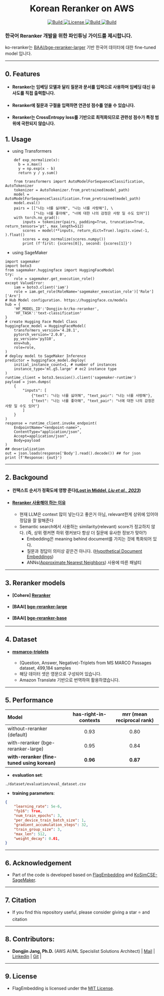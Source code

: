 <h1 align="center">Korean Reranker on AWS</h1>
<p align="center">
    <a href="https://github.com/aws-samples">
            <img alt="Build" src="https://img.shields.io/badge/Contribution-Welcome-blue">
    </a>
    <a href="https://github.com/aws-samples/aws-ai-ml-workshop-kr/blob/master/LICENSE">
        <img alt="License" src="https://img.shields.io/badge/LICENSE-MIT-green">
    </a>
    <a href="https://huggingface.co/Dongjin-kr/ko-reranker">
        <img alt="Build" src="https://img.shields.io/badge/KoReranker-🤗-yellow">
    </a>
    <a href="https://github.com/aws-samples/aws-ai-ml-workshop-kr/tree/master/genai/aws-gen-ai-kr/30_fine_tune/reranker-kr">
        <img alt="Build" src="https://img.shields.io/badge/KoReranker-1.0-red">
    </a>
</p>

### **한국어 Reranker** 개발을 위한 파인튜닝 가이드를 제시합니다.
ko-reranker는 [BAAI/bge-reranker-larger](https://huggingface.co/BAAI/bge-reranker-large) 기반 한국어 데이터에 대한 fine-tuned model 입니다. 

- - -

## 0. Features
- #### <span style="#FF69B4;"> Reranker는 임베딩 모델과 달리 질문과 문서를 입력으로 사용하며 임베딩 대신 유사도를 직접 출력합니다.</span>
- #### <span style="#FF69B4;"> Reranker에 질문과 구절을 입력하면 연관성 점수를 얻을 수 있습니다.</span>
- #### <span style="#FF69B4;"> Reranker는 CrossEntropy loss를 기반으로 최적화되므로 관련성 점수가 특정 범위에 국한되지 않습니다.</span>

## 1. Usage

- using Transformers
```
    def exp_normalize(x):
      b = x.max()
      y = np.exp(x - b)
      return y / y.sum()
    
    from transformers import AutoModelForSequenceClassification, AutoTokenizer
    tokenizer = AutoTokenizer.from_pretrained(model_path)
    model = AutoModelForSequenceClassification.from_pretrained(model_path)
    model.eval()
    pairs = [["나는 너를 싫어해", "나는 너를 사랑해"], \
             ["나는 너를 좋아해", "너에 대한 나의 감정은 사랑 일 수도 있어"]]
    with torch.no_grad():
        inputs = tokenizer(pairs, padding=True, truncation=True, return_tensors='pt', max_length=512)
        scores = model(**inputs, return_dict=True).logits.view(-1, ).float()
        scores = exp_normalize(scores.numpy())
        print (f'first: {scores[0]}, second: {scores[1]}')
```

- using SageMaker
```
import sagemaker
import boto3
from sagemaker.huggingface import HuggingFaceModel
try:
	role = sagemaker.get_execution_role()
except ValueError:
	iam = boto3.client('iam')
	role = iam.get_role(RoleName='sagemaker_execution_role')['Role']['Arn']
# Hub Model configuration. https://huggingface.co/models
hub = {
	'HF_MODEL_ID':'Dongjin-kr/ko-reranker',
	'HF_TASK':'text-classification'
}
# create Hugging Face Model Class
huggingface_model = HuggingFaceModel(
	transformers_version='4.28.1',
	pytorch_version='2.0.0',
	py_version='py310',
	env=hub,
	role=role, 
)
# deploy model to SageMaker Inference
predictor = huggingface_model.deploy(
	initial_instance_count=1, # number of instances
	instance_type='ml.g5.large' # ec2 instance type
)
runtime_client = boto3.Session().client('sagemaker-runtime')
payload = json.dumps(
    {
        "inputs": [
            {"text": "나는 너를 싫어해", "text_pair": "나는 너를 사랑해"},
            {"text": "나는 너를 좋아해", "text_pair": "너에 대한 나의 감정은 사랑 일 수도 있어"}
        ]
    }
)
response = runtime_client.invoke_endpoint(
    EndpointName="<endpoint-name>",
    ContentType="application/json",
    Accept=application/json",
    Body=payload
)
## deserialization
out = json.loads(response['Body'].read().decode()) ## for json
print (f'Response: {out}')
```
- - -

## 2. Backgound
- #### <span style="#FF69B4;"> **컨택스트 순서가 정확도에 영향 준다**([Lost in Middel, *Liu et al., 2023*](https://arxiv.org/pdf/2307.03172.pdf)) </span>

- #### <span style="#FF69B4;"> [Reranker 사용해야 하는 이유](https://www.pinecone.io/learn/series/rag/rerankers/)</span>
    - 현재 LLM은 context 많이 넣는다고 좋은거 아님, relevant한게 상위에 있어야 정답을 잘 말해준다
    - Semantic search에서 사용하는 similarity(relevant) score가 정교하지 않다. (즉, 상위 랭커면 하위 랭커보다 항상 더 질문에 유사한 정보가 맞아?) 
        * Embedding은 meaning behind document를 가지는 것에 특화되어 있다. 
        * 질문과 정답이 의미상 같은건 아니다. ([Hypothetical Document Embeddings](https://medium.com/prompt-engineering/hyde-revolutionising-search-with-hypothetical-document-embeddings-3474df795af8))
        * ANNs([Approximate Nearest Neighbors](https://towardsdatascience.com/comprehensive-guide-to-approximate-nearest-neighbors-algorithms-8b94f057d6b6)) 사용에 따른 패널티

- - -

## 3. Reranker models

- #### <span style="#FF69B4;"> [Cohere] [Reranker](https://txt.cohere.com/rerank/)</span>
- #### <span style="#FF69B4;"> [BAAI] [bge-reranker-large](https://huggingface.co/BAAI/bge-reranker-large)</span>
- #### <span style="#FF69B4;"> [BAAI] [bge-reranker-base](https://huggingface.co/BAAI/bge-reranker-base)</span>

- - -

## 4. Dataset

- #### <span style="#FF69B4;"> [msmarco-triplets](https://github.com/microsoft/MSMARCO-Passage-Ranking) </span>
    - (Question, Answer, Negative)-Triplets from MS MARCO Passages dataset, 499,184 samples
    - 해당 데이터 셋은 영문으로 구성되어 있습니다.
    - Amazon Translate 기반으로 번역하여 활용하였습니다.
    
- - -

## 5. Performance
| Model                     | has-right-in-contexts | mrr (mean reciprocal rank) |
|:---------------------------|:-----------------:|:--------------------------:|
| without-reranker (default)| 0.93 | 0.80 |
| with-reranker (bge-reranker-large)| 0.95 | 0.84 |
| **with-reranker (fine-tuned using korean)** | **0.96** | **0.87** |

- **evaluation set**:
```code
./dataset/evaluation/eval_dataset.csv
```
- **training parameters**: 

```json
{
    "learning_rate": 5e-6,
    "fp16": True,
    "num_train_epochs": 3,
    "per_device_train_batch_size": 1,
    "gradient_accumulation_steps": 32,
    "train_group_size": 3,
    "max_len": 512,
    "weight_decay": 0.01,
}
```

- - -

## 6. Acknowledgement
- <span style="#FF69B4;"> Part of the code is developed based on [FlagEmbedding](https://github.com/FlagOpen/FlagEmbedding/tree/master?tab=readme-ov-file) and [KoSimCSE-SageMaker](https://github.com/daekeun-ml/KoSimCSE-SageMaker/tree/7de6eefef8f1a646c664d0888319d17480a3ebe5).</span>

- - -

## 7. Citation
- <span style="#FF69B4;"> If you find this repository useful, please consider giving a star ⭐ and citation</span>

- - -

## 8. Contributors:
- <span style="#FF69B4;"> **Dongjin Jang, Ph.D.** (AWS AI/ML Specislist Solutions Architect) | [Mail](mailto:dongjinj@amazon.com) | [Linkedin](https://www.linkedin.com/in/dongjin-jang-kr/) | [Git](https://github.com/dongjin-ml) | </span>

- - -

## 9. License
- <span style="#FF69B4;"> FlagEmbedding is licensed under the [MIT License](https://github.com/aws-samples/aws-ai-ml-workshop-kr/blob/master/LICENSE). </span>
